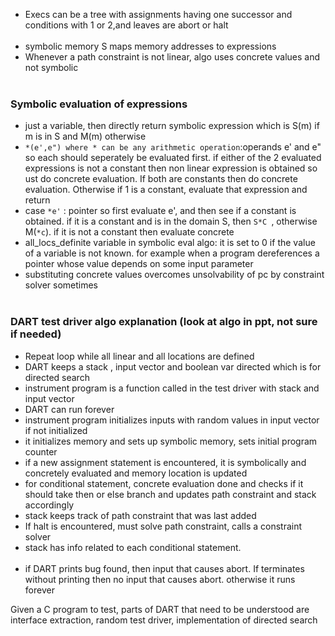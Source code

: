   
* Execs can be a tree with assignments having one successor and conditions with 1 or 2,and leaves are abort or halt  
&nbsp;  
* symbolic memory S maps memory addresses to expressions  
* Whenever a path constraint is not linear, algo uses concrete values and not symbolic  
&nbsp;
### Symbolic evaluation of expressions  
* just a variable, then directly return symbolic expression which is S(m) if m is in S and M(m) otherwise  
* `*(e',e") where * can be any arithmetic operation`:operands e' and e" so each should seperately be evaluated first. if either of the 2 evaluated expressions is not a constant then non linear expression is obtained so ust do concrete evaluation. If both are constants then do concrete evaluation. Otherwise if 1 is a constant, evaluate that expression and return  
* case `*e'` : pointer so first evaluate e', and then see if a constant is obtained. if it is a constant and is in the domain S, then `S*C `, otherwise M(`*c`). if it is not a constant then evaluate concrete  
* all_locs_definite variable in symbolic eval algo: it is set to 0 if the value of a variable is not known. for example when a program dereferences a pointer whose value depends on some input parameter  
* substituting concrete values overcomes unsolvability of pc by constraint solver sometimes  
  &nbsp;
### DART test driver algo explanation (look at algo in ppt, not sure if needed)  
* Repeat loop while all linear and all locations are defined  
* DART keeps a stack , input vector and boolean var directed which is for directed search  
* instrument program is a function called in the test driver with stack and input vector   
* DART can run forever  
* instrument program initializes inputs with random values in input vector if not initialized  
* it initializes memory and sets up symbolic memory, sets initial program counter  
* if a new assignment statement is encountered, it is symbolically and concretely evaluated and memory location is updated  
* for conditional statement, concrete evaluation done and checks if it should take then or else branch and updates path constraint and stack accordingly  
* stack keeps track of path constraint that was last added  
* If halt is encountered, must solve path constraint, calls a constraint solver  
* stack has info related to each conditional statement.  
&nbsp;  
* if DART prints bug found, then input that causes abort. If terminates without printing then no input that causes abort. otherwise it runs forever
  
Given a C program to test, parts of DART that need to be understood are interface extraction, random test driver, implementation of directed search  


